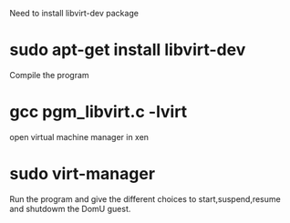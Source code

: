 Need to install libvirt-dev package
# sudo apt-get install libvirt-dev

Compile the program
# gcc pgm_libvirt.c -lvirt

open virtual machine manager in xen
# sudo virt-manager

Run the program and give the different choices to start,suspend,resume and shutdowm the DomU guest.
